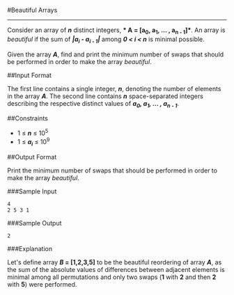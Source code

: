 #Beautiful Arrays

---

Consider an array of __*n*__ distinct integers, __* A = [a<sub>0</sub>, a<sub>1</sub>, ... , a<sub>n - 1</sub>]*__. An array is _beautiful_ if the sum of __*|a<sub>i</sub> - a<sub>i - 1</sub>|*__ among __*0 < i < n*__ is minimal possible.

Given the array __*A*__, find and print the minimum number of swaps that should be performed in order to make the array _beautiful_.

##Input Format

The first line contains a single integer, __*n*__, denoting the number of elements in the array __*A*__. The second line contains __*n*__ space-separated integers describing the respective distinct values of __*a<sub>0</sub>, a<sub>1</sub>, ... , a<sub>n - 1</sub>*__.

##Constraints 

- 1 ≤ __*n*__ ≤ 10<sup>5</sup>
- 1 ≤ __*a<sub>i</sub>*__ ≤ 10<sup>9</sup>

##Output Format

Print the minimum number of swaps that should be performed in order to make the array _beautiful_.

###Sample Input

```
4
2 5 3 1
```

###Sample Output

```
2
```

###Explanation

Let's define array __*B* = [1,2,3,5]__ to be the beautiful reordering of array __*A*__, as the sum of the absolute values of differences between adjacent elements is minimal among all permutations and only two swaps (__1__ with __2__ and then __2__ with __5__) were performed.
